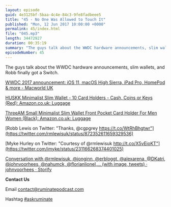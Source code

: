 ```yaml
---
layout: episode
guid: 4e3125bf-5baa-4c4e-84c3-9fe8fadbeee5
title: "45 - No One Was Allowed to Touch It"
published: "Mon, 12 Jun 2017 10:00:00 +0000"
permalink: 45/index.html
file: "045.mp3"
length: 34472927
duration: 00:35:19
summary: "The guys talk about the WWDC hardware announcements, slim wallets, and Robb finally got a Switch."
episodeNumber: 45
---
```


The guys talk about the WWDC hardware announcements, slim wallets, and Robb finally got a Switch.

[WWDC 2017 announcement: iOS 11, macOS High Sierra, iPad Pro, HomePod & more - Macworld UK](http://www.macworld.co.uk/feature/apple/wwdc-2017-news-apples-june-2017-keynote-ios-macos-ipad-mac-3522648/)

[HUSKK Minimalist Slim Wallet - 10 Card Holders - Cash, Coins or Keys (Red): Amazon.co.uk: Luggage](https://www.amazon.co.uk/gp/product/B01M3V69PX/ref=oh_aui_search_detailpage?ie=UTF8&psc=1)

[ThreeAM Small Minimalist Slim Wallet Front Pocket Card Holder For Men Women (Black): Amazon.co.uk: Luggage](https://www.amazon.co.uk/gp/product/B0713NGT97/ref=oh_aui_search_detailpage?ie=UTF8&psc=1)

[Robb Lewis on Twitter: "Thanks, @cgpgrey https://t.co/WtRhBhgtwr"](https://twitter.com/rmlewisuk/status/872352611659329536)

[Myke Hurley on Twitter: "Courtesy of @rmlewisuk http://t.co/X5vEioKT"](https://twitter.com/imyke/status/231166268374401025)

[Conversation with @rmlewisuk, @jonginn, @erbloggt, @alexarena, @DKatri, @johnvoorhees, @nahumck, @florianlionel,... (with image, tweets) · johnvoorhees · Storify](https://storify.com/johnvoorhees/conversation-with-rmlewisuk-jonginn-erbloggt-alexa)

**Contact Us**

Email [contact@ruminatepodcast.com](mailto:contact@ruminatepodcast.com)

Hashtag [#askruminate](https://twitter.com/search?q=askruminate)
